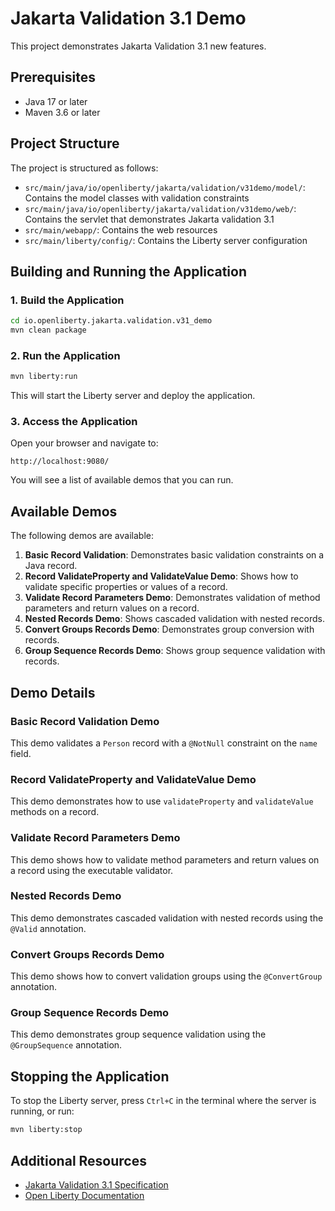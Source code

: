 # Jakarta Validation 3.1 Demo

This project demonstrates Jakarta Validation 3.1 new features.

## Prerequisites

- Java 17 or later
- Maven 3.6 or later

## Project Structure

The project is structured as follows:

- `src/main/java/io/openliberty/jakarta/validation/v31demo/model/`: Contains the model classes with validation constraints
- `src/main/java/io/openliberty/jakarta/validation/v31demo/web/`: Contains the servlet that demonstrates Jakarta validation 3.1
- `src/main/webapp/`: Contains the web resources
- `src/main/liberty/config/`: Contains the Liberty server configuration

## Building and Running the Application

### 1. Build the Application

```bash
cd io.openliberty.jakarta.validation.v31_demo
mvn clean package
```

### 2. Run the Application

```bash
mvn liberty:run
```

This will start the Liberty server and deploy the application.

### 3. Access the Application

Open your browser and navigate to:

```
http://localhost:9080/
```

You will see a list of available demos that you can run.

## Available Demos

The following demos are available:

1. **Basic Record Validation**: Demonstrates basic validation constraints on a Java record.
2. **Record ValidateProperty and ValidateValue Demo**: Shows how to validate specific properties or values of a record.
3. **Validate Record Parameters Demo**: Demonstrates validation of method parameters and return values on a record.
4. **Nested Records Demo**: Shows cascaded validation with nested records.
5. **Convert Groups Records Demo**: Demonstrates group conversion with records.
6. **Group Sequence Records Demo**: Shows group sequence validation with records.

## Demo Details

### Basic Record Validation Demo

This demo validates a `Person` record with a `@NotNull` constraint on the `name` field.

### Record ValidateProperty and ValidateValue Demo

This demo demonstrates how to use `validateProperty` and `validateValue` methods on a record.

### Validate Record Parameters Demo

This demo shows how to validate method parameters and return values on a record using the executable validator.

### Nested Records Demo

This demo demonstrates cascaded validation with nested records using the `@Valid` annotation.

### Convert Groups Records Demo

This demo shows how to convert validation groups using the `@ConvertGroup` annotation.

### Group Sequence Records Demo

This demo demonstrates group sequence validation using the `@GroupSequence` annotation.

## Stopping the Application

To stop the Liberty server, press `Ctrl+C` in the terminal where the server is running, or run:

```bash
mvn liberty:stop
```

## Additional Resources

- [Jakarta Validation 3.1 Specification](https://jakarta.ee/specifications/bean-validation/3.1/)
- [Open Liberty Documentation](https://openliberty.io/docs/)